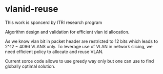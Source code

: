 # vlanid-reuse

This work is sponcerd by ITRI research program

Algorithm design and validation for efficient vlan id allocation. <br/>

As we know vlan bit in packet header are restricted to 12 bits which leads to 2^12 ~ 4096 VLANS only.
To leverage use of VLAN in network slicing, we need efficient policy to allocate and reuse VLAN. <br/>

Current sorce code allows to use greedy way only but one can use to find globally optimal solution.
